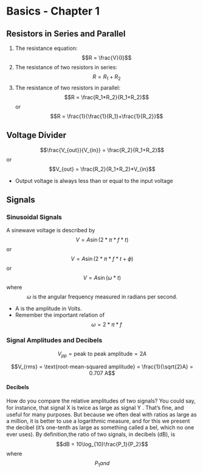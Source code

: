 # Basics - Chapter 1

## Resistors in Series and Parallel
1. The resistance equation:
$$R = \frac{V}{I}$$
2. The resistance of two resistors in series:
$$R = R_1+R_2$$
3. The resistance of two resistors in parallel:
$$R = \frac{R_1*R_2}{R_1+R_2}$$
or
$$R = \frac{1}{\frac{1}{R_1}+\frac{1}{R_2}}$$

## Voltage Divider
$$\frac{V_{out}}{V_{in}} = \frac{R_2}{R_1+R_2}$$
or
$$V_{out} = \frac{R_2}{R_1+R_2}*V_{in}$$
- Output voltage is always less than or equal to the input voltage

## Signals
### Sinusoidal Signals
A sinewave voltage is described by
$$V = A \sin(2*\pi *f*t)$$
or
$$V = A \sin(2*\pi *f*t + \phi)$$
or
$$V = A \sin(\omega*t)$$
where 
$$\omega \text{ is the angular frequency measured in radians per second.}$$
- A is the amplitude in Volts.
 - Remember the important relation of
$$\omega = 2*\pi*f$$

### Signal Amplitudes and Decibels

$$V_{pp} = \text{peak to peak amplitude} = 2 A$$

$$V_{rms} = \text{root-mean-squared amplitude} = \frac{1}{\sqrt{2}A} = 0.707 A$$

#### Decibels
How do you compare the relative amplitudes of two signals? You could say, for instance, that signal X is twice as large as signal Y . That’s ﬁne, and useful for many purposes. But because we often deal with ratios as large as a million, it is better to use a logarithmic measure, and for
this we present the decibel (it’s one-tenth as large as something called a bel, which no one ever uses). By deﬁnition,the ratio of two signals, in decibels (dB), is
$$dB = 10\log_{10}\frac{P_1}{P_2}$$
where
$$P_1 and $$